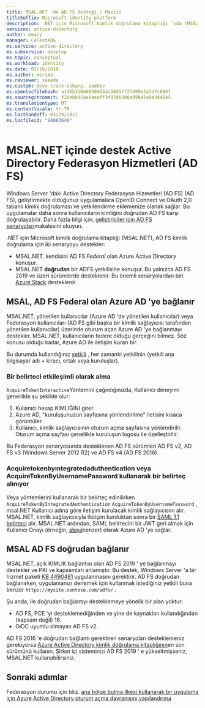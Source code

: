 ```yaml
---
title: MSAL.NET 'de AD FS desteği | Mavisi
titleSuffix: Microsoft identity platform
description: .NET için Microsoft kimlik doğrulama kitaplığı 'nda (MSAL.NET) Active Directory Federasyon Hizmetleri (AD FS) (AD FS) desteği hakkında bilgi edinin.
services: active-directory
author: mmacy
manager: CelesteDG
ms.service: active-directory
ms.subservice: develop
ms.topic: conceptual
ms.workload: identity
ms.date: 07/16/2019
ms.author: marsma
ms.reviewer: saeeda
ms.custom: devx-track-csharp, aaddev
ms.openlocfilehash: a146b310e6056954ac2655ff2fd99e1e3d7c694f
ms.sourcegitcommit: f28ebb95ae9aaaff3f87d8388a09b41e0b3445b5
ms.translationtype: MT
ms.contentlocale: tr-TR
ms.lasthandoff: 03/29/2021
ms.locfileid: "98063646"
---
```

# <a name="active-directory-federation-services-support-in-msalnet"></a>MSAL.NET içinde destek Active Directory Federasyon Hizmetleri (AD FS)
Windows Server 'daki Active Directory Federasyon Hizmetleri (AD FS) (AD FS), geliştirmekte olduğunuz uygulamalara OpenID Connect ve OAuth 2,0 tabanlı kimlik doğrulaması ve yetkilendirme eklemenize olanak sağlar. Bu uygulamalar daha sonra kullanıcıların kimliğini doğrudan AD FS karşı doğrulayabilir. Daha fazla bilgi için, [geliştiriciler için AD FS senaryoları](/windows-server/identity/ad-fs/overview/ad-fs-openid-connect-oauth-flows-scenarios)makalesini okuyun.

.NET için Microsoft kimlik doğrulama kitaplığı (MSAL.NET), AD FS kimlik doğrulama için iki senaryoyu destekler:

- MSAL.NET, kendisini AD FS *Federal* olan Azure Active Directory konuşur.
- MSAL.NET **doğrudan** bir ADFS yetkilisine konuşur. Bu yalnızca AD FS 2019 ve üzeri sürümlerde desteklenir. Bu önemli senaryolardan biri [Azure Stack](https://azure.microsoft.com/overview/azure-stack/) desteklenir


## <a name="msal-connects-to-azure-ad-which-is-federated-with-ad-fs"></a>MSAL, AD FS Federal olan Azure AD 'ye bağlanır
MSAL.NET, yönetilen kullanıcılar (Azure AD 'de yönetilen kullanıcılar) veya Federasyon kullanıcıları (AD FS gibi başka bir kimlik sağlayıcısı tarafından yönetilen kullanıcılar) üzerinde oturum açan Azure AD 'ye bağlanmayı destekler. MSAL.NET, kullanıcıların federe olduğu gerçeğini bilmez. Söz konusu olduğu kadar, Azure AD ile iletişim kuran bir.

Bu durumda kullandığınız [yetkili](msal-client-application-configuration.md#authority) , her zamanki yetkilinin (yetkili ana bilgisayar adı + kiracı, ortak veya kuruluşlar).

### <a name="acquiring-a-token-interactively"></a>Bir belirteci etkileşimli olarak alma
`AcquireTokenInteractive`Yöntemini çağırdığınızda, Kullanıcı deneyimi genellikle şu şekilde olur:

1. Kullanıcı hesap KIMLIĞINI girer.
2. Azure AD, "kuruluşunuzun sayfasına yönlendirilme" iletisini kısaca görüntüler.
3. Kullanıcı, kimlik sağlayıcısının oturum açma sayfasına yönlendirilir. Oturum açma sayfası genellikle kuruluşun logosu ile özelleştirilir.

Bu Federasyon senaryosunda desteklenen AD FS sürümleri AD FS v2, AD FS v3 (Windows Server 2012 R2) ve AD FS v4 (AD FS 2016).

### <a name="acquiring-a-token-using-acquiretokenbyintegratedauthentication-or-acquiretokenbyusernamepassword"></a>Acquiretokenbyıntegratedaduthentication veya AcquireTokenByUsernamePassword kullanarak bir belirteç alınıyor
Veya yöntemlerini kullanarak bir belirteç edinilirken `AcquireTokenByIntegratedAuthentication` `AcquireTokenByUsernamePassword` , msal.NET Kullanıcı adına göre iletişim kurulacak kimlik sağlayıcısını alır.  MSAL.NET, kimlik sağlayıcısıyla iletişim kurduktan sonra bir [SAML 1,1 belirteci](reference-saml-tokens.md) alır.  MSAL.NET ardından, SAML belirtecini bir JWT geri almak için Kullanıcı Onayı (örneğin, [akışa](msal-authentication-flows.md#on-behalf-of)benzer) olarak Azure AD 'ye sağlar.

## <a name="msal-connects-directly-to-ad-fs"></a>MSAL AD FS doğrudan bağlanır
MSAL.NET, açık KIMLIK bağlantısı olan AD FS 2019 ' ye bağlanmayı destekler ve PKI ve kapsamları anlamıştır. Bu destek, Windows Server 'a bir hizmet paketi [KB 4490481](https://support.microsoft.com/en-us/help/4490481/windows-10-update-kb4490481) uygulanmasını gerektirir. AD FS doğrudan bağlanırken, uygulamanızı derlemek için kullanmak istediğiniz yetkili buna benzer `https://mysite.contoso.com/adfs/` .

Şu anda, ile doğrudan bağlantıyı desteklemeye yönelik bir plan yoktur:

- AD FS, PCE 'yi desteklemediğinden ve yine de kaynakları kullandığından (kapsam değil) 16.
- OıDC uyumlu olmayan AD FS v2.

 AD FS 2016 'e doğrudan bağlantı gerektiren senaryoları desteklemeniz gerekiyorsa [Azure Active Directory kimlik doğrulama kitaplığının](../azuread-dev/active-directory-authentication-libraries.md#microsoft-supported-client-libraries)en son sürümünü kullanın. Şirket içi sisteminizi AD FS 2019 ' e yükseltmişseniz, MSAL.NET kullanabilirsiniz.

## <a name="next-steps"></a>Sonraki adımlar

Federasyon durumu için bkz. [ana bölge bulma ilkesi kullanarak bir uygulama için Azure Active Directory oturum açma davranışını yapılandırma](../manage-apps/configure-authentication-for-federated-users-portal.md)